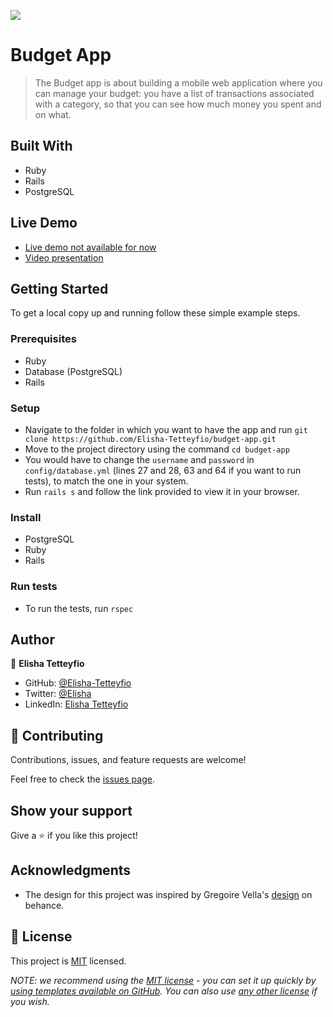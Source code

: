 ![](https://img.shields.io/badge/Microverse-blueviolet)

# Budget App

> The Budget app is about building a mobile web application where you can manage your budget: you have a list of transactions associated with a category, so that you can see how much money you spent and on what.


## Built With

- Ruby
- Rails
- PostgreSQL

## Live Demo 

- [Live demo not available for now](https://tetteyfio-budget-app.herokuapp.com/)
- [Video presentation](https://www.loom.com/share/8646fceda2614b08856d6268e58b4c72)


## Getting Started


To get a local copy up and running follow these simple example steps.

### Prerequisites
- Ruby
- Database (PostgreSQL)
- Rails
### Setup
- Navigate to the folder in which you want to have the app and run `git clone https://github.com/Elisha-Tetteyfio/budget-app.git`
- Move to the project directory using the command `cd budget-app`
- You would have to change the `username` and `password` in `config/database.yml` (lines 27 and 28, 63 and 64 if you want to run tests), to match the one in your system.
- Run `rails s` and follow the link provided to view it in your browser.

### Install
- PostgreSQL
- Ruby
- Rails

### Run tests
- To run the tests, run `rspec`


## Author

👤 **Elisha Tetteyfio**

- GitHub: [@Elisha-Tetteyfio](https://github.com/Elisha-Tetteyfio)
- Twitter: [@Elisha](https://twitter.com/Nii_AlYasa)
- LinkedIn: [Elisha Tetteyfio](https://linkedin.com/in/elisha-tetteyfio)


## 🤝 Contributing

Contributions, issues, and feature requests are welcome!

Feel free to check the [issues page](https://github.com/Elisha-Tetteyfio/budget-app/issues).

## Show your support

Give a ⭐️ if you like this project!

## Acknowledgments

- The design for this project was inspired by Gregoire Vella's [design](https://www.behance.net/gallery/19759151/Snapscan-iOs-design-and-branding?tracking_source=) on behance.

## 📝 License

This project is [MIT](./LICENSE) licensed.

_NOTE: we recommend using the [MIT license](https://choosealicense.com/licenses/mit/) - you can set it up quickly by [using templates available on GitHub](https://docs.github.com/en/communities/setting-up-your-project-for-healthy-contributions/adding-a-license-to-a-repository). You can also use [any other license](https://choosealicense.com/licenses/) if you wish._
